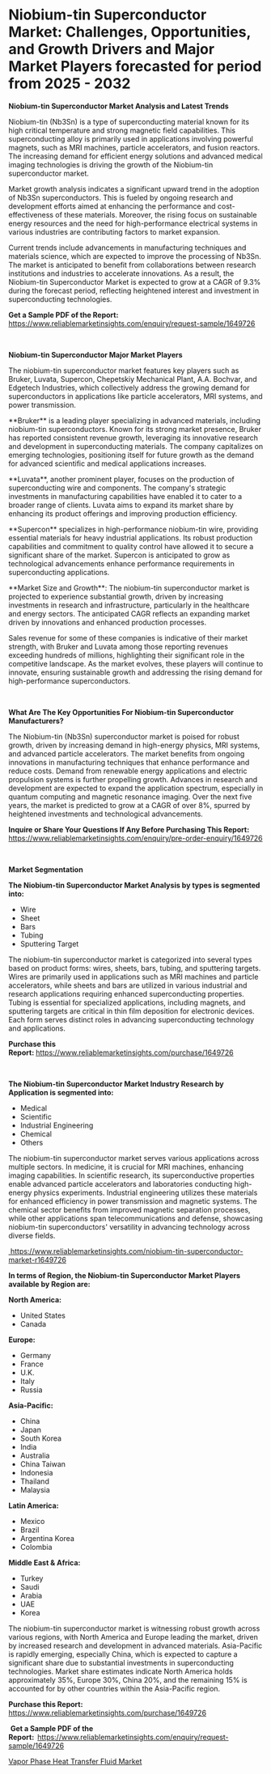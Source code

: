 <p><h1>Niobium-tin Superconductor Market: Challenges, Opportunities, and Growth Drivers and Major Market Players forecasted for period from 2025 - 2032</h1></p><p><strong>Niobium-tin Superconductor Market Analysis and Latest Trends</strong></p>
<p><p>Niobium-tin (Nb3Sn) is a type of superconducting material known for its high critical temperature and strong magnetic field capabilities. This superconducting alloy is primarily used in applications involving powerful magnets, such as MRI machines, particle accelerators, and fusion reactors. The increasing demand for efficient energy solutions and advanced medical imaging technologies is driving the growth of the Niobium-tin superconductor market.</p><p>Market growth analysis indicates a significant upward trend in the adoption of Nb3Sn superconductors. This is fueled by ongoing research and development efforts aimed at enhancing the performance and cost-effectiveness of these materials. Moreover, the rising focus on sustainable energy resources and the need for high-performance electrical systems in various industries are contributing factors to market expansion.</p><p>Current trends include advancements in manufacturing techniques and materials science, which are expected to improve the processing of Nb3Sn. The market is anticipated to benefit from collaborations between research institutions and industries to accelerate innovations. As a result, the Niobium-tin Superconductor Market is expected to grow at a CAGR of 9.3% during the forecast period, reflecting heightened interest and investment in superconducting technologies.</p></p>
<p><strong>Get a Sample PDF of the Report:&nbsp;</strong> <a href="https://www.reliablemarketinsights.com/enquiry/request-sample/1649726?utm_campaign=3560&utm_medium=2&utm_source=Github&utm_content=ia&utm_term=26032025&utm_id=niobium-tin-superconductor">https://www.reliablemarketinsights.com/enquiry/request-sample/1649726</a></p>
<p>&nbsp;</p>
<p><strong>Niobium-tin Superconductor Major Market Players</strong></p>
<p><p>The niobium-tin superconductor market features key players such as Bruker, Luvata, Supercon, Chepetskiy Mechanical Plant, A.A. Bochvar, and Edgetech Industries, which collectively address the growing demand for superconductors in applications like particle accelerators, MRI systems, and power transmission.</p><p>**Bruker** is a leading player specializing in advanced materials, including niobium-tin superconductors. Known for its strong market presence, Bruker has reported consistent revenue growth, leveraging its innovative research and development in superconducting materials. The company capitalizes on emerging technologies, positioning itself for future growth as the demand for advanced scientific and medical applications increases.</p><p>**Luvata**, another prominent player, focuses on the production of superconducting wire and components. The company's strategic investments in manufacturing capabilities have enabled it to cater to a broader range of clients. Luvata aims to expand its market share by enhancing its product offerings and improving production efficiency.</p><p>**Supercon** specializes in high-performance niobium-tin wire, providing essential materials for heavy industrial applications. Its robust production capabilities and commitment to quality control have allowed it to secure a significant share of the market. Supercon is anticipated to grow as technological advancements enhance performance requirements in superconducting applications.</p><p>**Market Size and Growth**: The niobium-tin superconductor market is projected to experience substantial growth, driven by increasing investments in research and infrastructure, particularly in the healthcare and energy sectors. The anticipated CAGR reflects an expanding market driven by innovations and enhanced production processes.</p><p>Sales revenue for some of these companies is indicative of their market strength, with Bruker and Luvata among those reporting revenues exceeding hundreds of millions, highlighting their significant role in the competitive landscape. As the market evolves, these players will continue to innovate, ensuring sustainable growth and addressing the rising demand for high-performance superconductors.</p></p>
<p>&nbsp;</p>
<p><strong>What Are The Key Opportunities For Niobium-tin Superconductor Manufacturers?</strong></p>
<p><p>The Niobium-tin (Nb3Sn) superconductor market is poised for robust growth, driven by increasing demand in high-energy physics, MRI systems, and advanced particle accelerators. The market benefits from ongoing innovations in manufacturing techniques that enhance performance and reduce costs. Demand from renewable energy applications and electric propulsion systems is further propelling growth. Advances in research and development are expected to expand the application spectrum, especially in quantum computing and magnetic resonance imaging. Over the next five years, the market is predicted to grow at a CAGR of over 8%, spurred by heightened investments and technological advancements.</p></p>
<p><strong>Inquire or Share Your Questions If Any Before Purchasing This Report:</strong> <a href="https://www.reliablemarketinsights.com/enquiry/pre-order-enquiry/1649726?utm_campaign=3560&utm_medium=2&utm_source=Github&utm_content=ia&utm_term=26032025&utm_id=niobium-tin-superconductor">https://www.reliablemarketinsights.com/enquiry/pre-order-enquiry/1649726</a></p>
<p>&nbsp;</p>
<p><strong>Market Segmentation</strong></p>
<p><strong>The Niobium-tin Superconductor Market Analysis by types is segmented into:</strong></p>
<p><ul><li>Wire</li><li>Sheet</li><li>Bars</li><li>Tubing</li><li>Sputtering Target</li></ul></p>
<p><p>The niobium-tin superconductor market is categorized into several types based on product forms: wires, sheets, bars, tubing, and sputtering targets. Wires are primarily used in applications such as MRI machines and particle accelerators, while sheets and bars are utilized in various industrial and research applications requiring enhanced superconducting properties. Tubing is essential for specialized applications, including magnets, and sputtering targets are critical in thin film deposition for electronic devices. Each form serves distinct roles in advancing superconducting technology and applications.</p></p>
<p><strong>Purchase this Report:&nbsp;</strong><a href="https://www.reliablemarketinsights.com/purchase/1649726?utm_campaign=3560&utm_medium=2&utm_source=Github&utm_content=ia&utm_term=26032025&utm_id=niobium-tin-superconductor">https://www.reliablemarketinsights.com/purchase/1649726</a></p>
<p>&nbsp;</p>
<p><strong>The Niobium-tin Superconductor Market Industry Research by Application is segmented into:</strong></p>
<p><ul><li>Medical</li><li>Scientific</li><li>Industrial Engineering</li><li>Chemical</li><li>Others</li></ul></p>
<p><p>The niobium-tin superconductor market serves various applications across multiple sectors. In medicine, it is crucial for MRI machines, enhancing imaging capabilities. In scientific research, its superconductive properties enable advanced particle accelerators and laboratories conducting high-energy physics experiments. Industrial engineering utilizes these materials for enhanced efficiency in power transmission and magnetic systems. The chemical sector benefits from improved magnetic separation processes, while other applications span telecommunications and defense, showcasing niobium-tin superconductors' versatility in advancing technology across diverse fields.</p></p>
<p><a href="https://www.reliablemarketinsights.com/niobium-tin-superconductor-market-r1649726?utm_campaign=3560&utm_medium=2&utm_source=Github&utm_content=ia&utm_term=26032025&utm_id=niobium-tin-superconductor">&nbsp;https://www.reliablemarketinsights.com/niobium-tin-superconductor-market-r1649726</a></p>
<p><strong>In terms of Region, the Niobium-tin Superconductor Market Players available by Region are:</strong></p>
<p>
    <p> <strong> North America: </strong>
        <ul>
            <li>United States</li>
            <li>Canada</li>
        </ul>
        </p> 
    <p> <strong> Europe: </strong>
        <ul>
            <li>Germany</li>
            <li>France</li>
            <li>U.K.</li>
            <li>Italy</li>
            <li>Russia</li>
        </ul>
        </p> 
    <p> <strong> Asia-Pacific: </strong>
        <ul>
            <li>China</li>
            <li>Japan</li>
            <li>South Korea</li>
            <li>India</li>
            <li>Australia</li>
            <li>China Taiwan</li>
            <li>Indonesia</li>
            <li>Thailand</li>
            <li>Malaysia</li>
        </ul>
        </p> 
    <p> <strong> Latin America: </strong>
        <ul>
            <li>Mexico</li>
            <li>Brazil</li>
            <li>Argentina Korea</li>
            <li>Colombia</li>
        </ul>
        </p> 
    <p> <strong> Middle East & Africa: </strong>
        <ul>
            <li>Turkey</li>
            <li>Saudi</li>
            <li>Arabia</li>
            <li>UAE</li>
            <li>Korea</li>
        </ul>
    </p>
    </p>
<p><p>The niobium-tin superconductor market is witnessing robust growth across various regions, with North America and Europe leading the market, driven by increased research and development in advanced materials. Asia-Pacific is rapidly emerging, especially China, which is expected to capture a significant share due to substantial investments in superconducting technologies. Market share estimates indicate North America holds approximately 35%, Europe 30%, China 20%, and the remaining 15% is accounted for by other countries within the Asia-Pacific region.</p></p>
<p><strong>Purchase this Report: </strong><a href="https://www.reliablemarketinsights.com/purchase/1649726?utm_campaign=3560&utm_medium=2&utm_source=Github&utm_content=ia&utm_term=26032025&utm_id=niobium-tin-superconductor">https://www.reliablemarketinsights.com/purchase/1649726</a></p>
<p>&nbsp;<strong>Get a Sample PDF of the Report:&nbsp;&nbsp;</strong><a href="https://www.reliablemarketinsights.com/enquiry/request-sample/1649726?utm_campaign=3560&utm_medium=2&utm_source=Github&utm_content=ia&utm_term=26032025&utm_id=niobium-tin-superconductor">https://www.reliablemarketinsights.com/enquiry/request-sample/1649726</a></p>
<p><strong></strong></p>
<p><p><a href="https://github.com/syiqvanyo/Market-Research-Report-List-1/blob/main/vapor-phase-heat-transfer-fluid-market.md?utm_campaign=3560&utm_medium=2&utm_source=Github&utm_content=ia&utm_term=26032025&utm_id=niobium-tin-superconductor">Vapor Phase Heat Transfer Fluid Market</a></p></p>